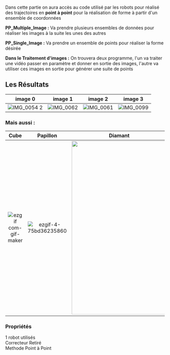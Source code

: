 
Dans cette partie on aura accès au code utilisé par les robots pour réalisé des trajectoires en **point à point** pour la réalisation de forme à partir d'un ensemble de coordonnées

**PP_Multiple_Image :** Va prendre plusieurs ensembles de données pour réaliser les images à la suite les unes des autres

**PP_Single_Image :** Va prendre un ensemble de points pour réaliser la forme désirée

**Dans le Traitement d'images :** On trouvera deux programme, l'un va traiter une vidéo passer en paramètre et donner en sortie des images, l'autre va utiliser ces images en sortie pour générer une suite de points

## Les Résultats 

image 0          |  image 1           |  image 2           |  image 3   
:-------------------------:|:-------------------------:|:-------------------------:|:-------------------------:
![IMG_0054 2](https://user-images.githubusercontent.com/30113273/115061555-9e93ff80-9ee9-11eb-8598-621cf96a40c6.JPG) |  ![IMG_0062](https://user-images.githubusercontent.com/30113273/115061577-a3f14a00-9ee9-11eb-8db7-18c50e95a0cb.JPG) | ![IMG_0061](https://user-images.githubusercontent.com/30113273/115061600-aa7fc180-9ee9-11eb-83f4-30fe01503224.JPG) | ![IMG_0099](https://user-images.githubusercontent.com/30113273/115061618-b075a280-9ee9-11eb-8c49-9d418801fea3.JPG)

### Mais aussi : 

Cube          |  Papillon           |  Diamant          
:-------------------------:|:-------------------------:|:-------------------------:
![ezgif com-gif-maker](https://user-images.githubusercontent.com/30113273/115061949-0fd3b280-9eea-11eb-8c5d-87db041a10ad.gif)|![ezgif-4-75bd36235860](https://user-images.githubusercontent.com/30113273/115065043-f2a0e300-9eed-11eb-979b-d801b41a1de9.gif)|<img src="https://user-images.githubusercontent.com/30113273/113608854-5b18d600-964b-11eb-9d58-5dd96d2e074c.jpg" width="300" height="550">


### Propriétés 

1 robot utilisés  
Correcteur Retiré  
Methode Point à Point  




